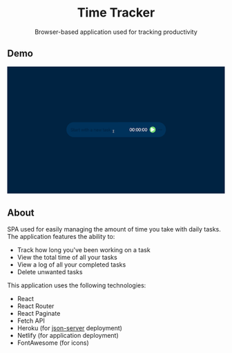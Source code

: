 <p align="center">
<h1 align="center"><b>Time Tracker</b></h1>
<p align="center">Browser-based application used for tracking productivity</p>
</p>

## **Demo**

![gif of application](/src/images/demo.gif)

## **About**

SPA used for easily managing the amount of time you take with daily tasks.  The application features the ability to:
- Track how long you've been working on a task
- View the total time of all your tasks
- View a log of all your completed tasks
- Delete unwanted tasks

This application uses the following technologies:
- React
- React Router
- React Paginate
- Fetch API
- Heroku (for [json-server](https://www.npmjs.com/package/json-server) deployment)
- Netlify (for application deployment)
- FontAwesome (for icons)